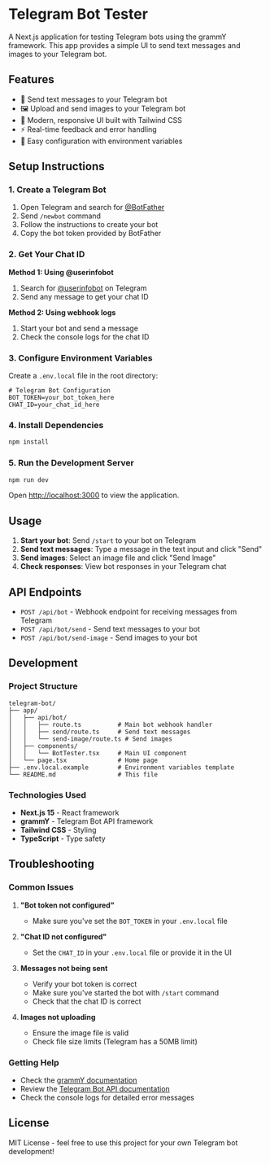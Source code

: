 # Telegram Bot Tester

A Next.js application for testing Telegram bots using the grammY framework. This app provides a simple UI to send text messages and images to your Telegram bot.

## Features

- 📝 Send text messages to your Telegram bot
- 🖼️ Upload and send images to your Telegram bot
- 🎨 Modern, responsive UI built with Tailwind CSS
- ⚡ Real-time feedback and error handling
- 🔧 Easy configuration with environment variables

## Setup Instructions

### 1. Create a Telegram Bot

1. Open Telegram and search for [@BotFather](https://t.me/botfather)
2. Send `/newbot` command
3. Follow the instructions to create your bot
4. Copy the bot token provided by BotFather

### 2. Get Your Chat ID

**Method 1: Using @userinfobot**

1. Search for [@userinfobot](https://t.me/userinfobot) on Telegram
2. Send any message to get your chat ID

**Method 2: Using webhook logs**

1. Start your bot and send a message
2. Check the console logs for the chat ID

### 3. Configure Environment Variables

Create a `.env.local` file in the root directory:

```env
# Telegram Bot Configuration
BOT_TOKEN=your_bot_token_here
CHAT_ID=your_chat_id_here
```

### 4. Install Dependencies

```bash
npm install
```

### 5. Run the Development Server

```bash
npm run dev
```

Open [http://localhost:3000](http://localhost:3000) to view the application.

## Usage

1. **Start your bot**: Send `/start` to your bot on Telegram
2. **Send text messages**: Type a message in the text input and click "Send"
3. **Send images**: Select an image file and click "Send Image"
4. **Check responses**: View bot responses in your Telegram chat

## API Endpoints

- `POST /api/bot` - Webhook endpoint for receiving messages from Telegram
- `POST /api/bot/send` - Send text messages to your bot
- `POST /api/bot/send-image` - Send images to your bot

## Development

### Project Structure

```
telegram-bot/
├── app/
│   ├── api/bot/
│   │   ├── route.ts          # Main bot webhook handler
│   │   ├── send/route.ts     # Send text messages
│   │   └── send-image/route.ts # Send images
│   ├── components/
│   │   └── BotTester.tsx     # Main UI component
│   └── page.tsx              # Home page
├── .env.local.example        # Environment variables template
└── README.md                 # This file
```

### Technologies Used

- **Next.js 15** - React framework
- **grammY** - Telegram Bot API framework
- **Tailwind CSS** - Styling
- **TypeScript** - Type safety

## Troubleshooting

### Common Issues

1. **"Bot token not configured"**

   - Make sure you've set the `BOT_TOKEN` in your `.env.local` file

2. **"Chat ID not configured"**

   - Set the `CHAT_ID` in your `.env.local` file or provide it in the UI

3. **Messages not being sent**

   - Verify your bot token is correct
   - Make sure you've started the bot with `/start` command
   - Check that the chat ID is correct

4. **Images not uploading**
   - Ensure the image file is valid
   - Check file size limits (Telegram has a 50MB limit)

### Getting Help

- Check the [grammY documentation](https://grammy.dev/)
- Review the [Telegram Bot API documentation](https://core.telegram.org/bots/api)
- Check the console logs for detailed error messages

## License

MIT License - feel free to use this project for your own Telegram bot development!
